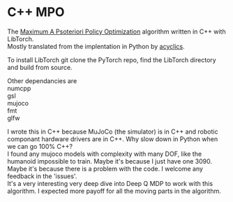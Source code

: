 # C++ MPO

The [Maximum A Psoteriori Policy Optimization](https://arxiv.org/pdf/1806.06920v1.pdf) algorithm written in C++ with LibTorch.  
Mostly translated from the implentation in Python by [acyclics](https://github.com/acyclics/MPO).  

To install LibTorch git clone the PyTorch repo, find the LibTorch directory and build from source.

Other dependancies are  
numcpp  
gsl  
mujoco  
fmt  
glfw  


I wrote this in C++ because MuJoCo (the simulator) is in C++ and robotic componant hardware drivers are in C++. Why slow down in Python when we can go 100% C++?  
I found any mujoco models with complexity with many DOF, like the humanoid impossible to train. Maybe it's because I just have one 3090. Maybe it's because there is a problem with the code. I welcome any feedback in the 'issues'.  
It's a very interesting very deep dive into Deep Q MDP to work with this algorithm. I expected more payoff for all the moving parts in the algorithm.
